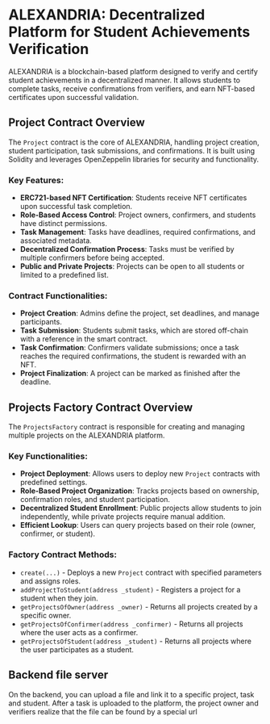 # ALEXANDRIA: Decentralized Platform for Student Achievements Verification

ALEXANDRIA is a blockchain-based platform designed to verify and certify student achievements in a decentralized manner. It allows students to complete tasks, receive confirmations from verifiers, and earn NFT-based certificates upon successful validation.

## Project Contract Overview

The `Project` contract is the core of ALEXANDRIA, handling project creation, student participation, task submissions, and confirmations. It is built using Solidity and leverages OpenZeppelin libraries for security and functionality.

### Key Features:
- **ERC721-based NFT Certification**: Students receive NFT certificates upon successful task completion.
- **Role-Based Access Control**: Project owners, confirmers, and students have distinct permissions.
- **Task Management**: Tasks have deadlines, required confirmations, and associated metadata.
- **Decentralized Confirmation Process**: Tasks must be verified by multiple confirmers before being accepted.
- **Public and Private Projects**: Projects can be open to all students or limited to a predefined list.

### Contract Functionalities:
- **Project Creation**: Admins define the project, set deadlines, and manage participants.
- **Task Submission**: Students submit tasks, which are stored off-chain with a reference in the smart contract.
- **Task Confirmation**: Confirmers validate submissions; once a task reaches the required confirmations, the student is rewarded with an NFT.
- **Project Finalization**: A project can be marked as finished after the deadline.

## Projects Factory Contract Overview

The `ProjectsFactory` contract is responsible for creating and managing multiple projects on the ALEXANDRIA platform.

### Key Functionalities:
- **Project Deployment**: Allows users to deploy new `Project` contracts with predefined settings.
- **Role-Based Project Organization**: Tracks projects based on ownership, confirmation roles, and student participation.
- **Decentralized Student Enrollment**: Public projects allow students to join independently, while private projects require manual addition.
- **Efficient Lookup**: Users can query projects based on their role (owner, confirmer, or student).

### Factory Contract Methods:
- `create(...)` - Deploys a new `Project` contract with specified parameters and assigns roles.
- `addProjectToStudent(address _student)` - Registers a project for a student when they join.
- `getProjectsOfOwner(address _owner)` - Returns all projects created by a specific owner.
- `getProjectsOfConfirmer(address _confirmer)` - Returns all projects where the user acts as a confirmer.
- `getProjectsOfStudent(address _student)` - Returns all projects where the user participates as a student.

## Backend file server

On the backend, you can upload a file and link it to a specific project, task and student. After a task is uploaded to the platform, the project owner and verifiers realize that the file can be found by a special url
